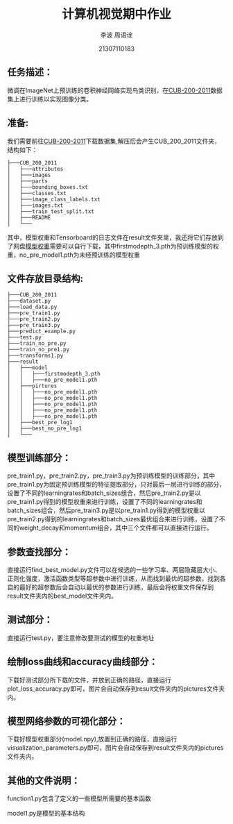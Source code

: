 <div align="center">

# 计算机视觉期中作业

李波                周语诠

21307110183



</div>

## 任务描述：

微调在ImageNet上预训练的卷积神经网络实现鸟类识别，在[CUB-200-2011](https://data.caltech.edu/records/65de6-vp158)数据集上进行训练以实现图像分类。

## 准备:
我们需要前往[CUB-200-2011](https://data.caltech.edu/records/65de6-vp158)下载数据集,解压后会产生CUB_200_2011文件夹，结构如下：
```plaintext
├───CUB_200_2011
│   ├───attributes
│   ├───images
│   ├───parts
│   ├───bounding_boxes.txt
│   ├───classes.txt
│   ├───image_class_labels.txt
│   ├───images.txt
│   ├───train_test_split.txt
│   ├───README
│   └───

```

其中，模型权重和Tensorboard的日志文件在result文件夹里，我还将它们存放到了网盘[模型权重](https://drive.google.com/drive/folders/1hJrliYm0wZz6FnxXUPgeT6-CUJNMBktr?usp=sharing)需要可以自行下载，其中firstmodepth_3.pth为预训练模型的权重，no_pre_model1.pth为未经预训练的模型权重

## 文件存放目录结构:

```plaintext
├───CUB_200_2011
├───dataset.py
├───load_data.py
├───pre_train1.py
├───pre_train2.py
├───pre_train3.py
├───predict_example.py
├───test.py
├───train_no_pre.py
├───train_no_pre1.py
├───transforms1.py
├───result
│   ├───model
│   │   ├───firstmodepth_3.pth
│   │   ├───no_pre_model1.pth
│   ├───pirtures
│   │   ├───no_pre_model1.pth
│   │   ├───no_pre_model1.pth
│   │   ├───no_pre_model1.pth
│   │   ├───no_pre_model1.pth
│   │   ├───no_pre_model1.pth
│   ├───best_pre_log1
│   ├───best_no_pre_log1
│   └───

```

## 模型训练部分：
pre_train1.py，pre_train2.py，pre_train3.py为预训练模型的训练部分，其中pre_train1.py为固定预训练模型的特征提取部分，只对最后一层进行训练的部分，设置了不同的learningrates和batch_sizes组合，然后pre_train2.py是以pre_train1.py得到的模型权重来进行训练，设置了不同的learningrates和batch_sizes组合，然后pre_train3.py是以pre_train1.py得到的模型权重以pre_train2.py得到的learningrates和batch_sizes最优组合来进行训练，设置了不同的weight_decay和momentum组合，其中三个文件都可以直接进行运行。

## 参数查找部分：

直接运行find_best_model.py文件可以在候选的一些学习率、两层隐藏层大小、正则化强度，激活函数类型等超参数中进行训练，从而找到最优的超参数。找到各自的最好的超参数后会自动以最优的参数进行训练，最后会将权重文件保存到result文件夹内的best_model文件夹内。

## 测试部分：
直接运行test.py，要注意修改要测试的模型的权重地址

## 绘制loss曲线和accuracy曲线部分：
下载好测试部分所下载的文件，并放到正确的路径，直接运行plot_loss_accuracy.py即可，图片会自动保存到result文件夹内的pictures文件夹内。

## 模型网络参数的可视化部分：
下载好模型权重部分(model.npy),放置到正确的路径，直接运行visualization_parameters.py即可，图片会自动保存到result文件夹内的pictures文件夹内。

## 其他的文件说明：
function1.py包含了定义的一些模型所需要的基本函数

model1.py是模型的基本结构
